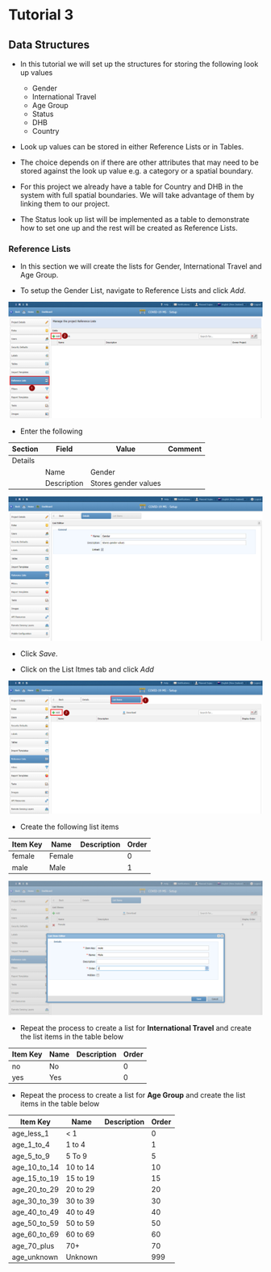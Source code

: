 # Tutorial 3

## Data Structures


- In this tutorial we will set up the structures for storing the following look up values
  - Gender
  - International Travel
  - Age Group
  - Status
  - DHB
  - Country

- Look up values can be stored in either Reference Lists or in Tables.

- The choice depends on if there are other attributes that may need to be stored against the look up value e.g. a category or a spatial boundary.

- For this project we already have a table for Country and DHB in the system with full spatial boundaries. We will take advantage of them by linking them to our project.

- The Status look up list will be implemented as a table to demonstrate how to set one up and the rest will be created as Reference Lists.

### Reference Lists

- In this section we will create the lists for Gender, International Travel and Age Group.

- To setup the Gender List, navigate to Reference Lists and click *Add*.

![Project Details](assets/RefList_Add.png)

- Enter the following

| Section | Field  | Value | Comment |
| ------------- | ------------- | ------------- | ------------- |
| Details |
|| Name | Gender | |
|| Description | Stores gender values | |

![Project Details](assets/RefList_Add_Gender.png)

- Click *Save*. 

- Click on the List Itmes tab and click *Add*

![Project Details](assets/RefList_Add_Gender_Add_Item.png)

- Create the following list items

| Item Key | Name  | Description | Order |
| ------------- | ------------- | ------------- | ------------- |
| female | Female | | 0 |
| male | Male | | 1 |

![Project Details](assets/RefList_Add_Gender_Add_Male.png)

- Repeat the process to create a list for **International Travel** and create the list items in the table below

| Item Key | Name  | Description | Order |
| ------------- | ------------- | ------------- | ------------- |
| no | No | | 0 |
| yes | Yes | | 0 |

- Repeat the process to create a list for **Age Group** and create the list items in the table below

| Item Key | Name  | Description | Order |
| ------------- | ------------- | ------------- | ------------- |
| age_less_1 | < 1 | | 0 |
| age_1_to_4 | 1 to 4 | | 1 |
| age_5_to_9 | 5 To 9 | | 5 |
| age_10_to_14 | 10 to 14 | | 10 |
| age_15_to_19 | 15 to 19 | | 15 |
| age_20_to_29 | 20 to 29 | | 20 |
| age_30_to_39 | 30 to 39 | | 30 |
| age_40_to_49 | 40 to 49 | | 40 |
| age_50_to_59 | 50 to 59 | | 50 |
| age_60_to_69 | 60 to 69 | | 60 |
| age_70_plus | 70+ | | 70 |
| age_unknown | Unknown | | 999 |






